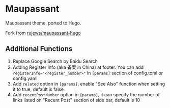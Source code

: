 # Maupassant
Maupassant theme, ported to Hugo.

Fork from [rujews/maupassant-hugo](https://github.com/rujews/maupassant-hugo)

## Additional Functions

1. Replace Google Search by Baidu Search
1. Adding Register Info (aka 备案 in China) at footer.  You can add `registerInfo="<register_number>"` in `[params]` section of config.toml or config.yaml
1. Add `related` option in `[params]`, enable "See Also" function when setting it to true, default is false
1. Add `recentPostNumber` option in `[params]`, it can specify the number of links listed on "Recent Post" section of side bar, default is 10
